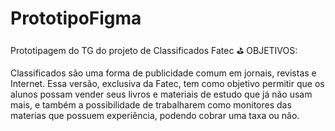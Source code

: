 # PrototipoFigma
Prototipagem do TG do projeto de Classificados Fatec
⛳️ OBJETIVOS:

Classificados são uma forma de publicidade comum em jornais, revistas e Internet. Essa versão, exclusiva da Fatec, tem como objetivo permitir que os alunos possam vender seus livros e materiais de estudo que já não usam mais, e também a possibilidade de trabalharem como monitores das materias que possuem experiência, podendo cobrar uma taxa ou não.
